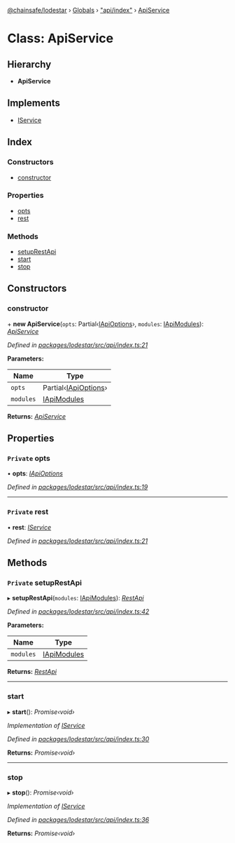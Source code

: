 [@chainsafe/lodestar](../README.md) › [Globals](../globals.md) › ["api/index"](../modules/_api_index_.md) › [ApiService](_api_index_.apiservice.md)

# Class: ApiService

## Hierarchy

* **ApiService**

## Implements

* [IService](../interfaces/_node_nodejs_.iservice.md)

## Index

### Constructors

* [constructor](_api_index_.apiservice.md#constructor)

### Properties

* [opts](_api_index_.apiservice.md#private-opts)
* [rest](_api_index_.apiservice.md#private-rest)

### Methods

* [setupRestApi](_api_index_.apiservice.md#private-setuprestapi)
* [start](_api_index_.apiservice.md#start)
* [stop](_api_index_.apiservice.md#stop)

## Constructors

###  constructor

\+ **new ApiService**(`opts`: Partial‹[IApiOptions](../interfaces/_api_options_.iapioptions.md)›, `modules`: [IApiModules](../interfaces/_api_interface_.iapimodules.md)): *[ApiService](_api_index_.apiservice.md)*

*Defined in [packages/lodestar/src/api/index.ts:21](https://github.com/ChainSafe/lodestar/blob/b5860cf/packages/lodestar/src/api/index.ts#L21)*

**Parameters:**

Name | Type |
------ | ------ |
`opts` | Partial‹[IApiOptions](../interfaces/_api_options_.iapioptions.md)› |
`modules` | [IApiModules](../interfaces/_api_interface_.iapimodules.md) |

**Returns:** *[ApiService](_api_index_.apiservice.md)*

## Properties

### `Private` opts

• **opts**: *[IApiOptions](../interfaces/_api_options_.iapioptions.md)*

*Defined in [packages/lodestar/src/api/index.ts:19](https://github.com/ChainSafe/lodestar/blob/b5860cf/packages/lodestar/src/api/index.ts#L19)*

___

### `Private` rest

• **rest**: *[IService](../interfaces/_node_nodejs_.iservice.md)*

*Defined in [packages/lodestar/src/api/index.ts:21](https://github.com/ChainSafe/lodestar/blob/b5860cf/packages/lodestar/src/api/index.ts#L21)*

## Methods

### `Private` setupRestApi

▸ **setupRestApi**(`modules`: [IApiModules](../interfaces/_api_interface_.iapimodules.md)): *[RestApi](_api_rest_index_.restapi.md)*

*Defined in [packages/lodestar/src/api/index.ts:42](https://github.com/ChainSafe/lodestar/blob/b5860cf/packages/lodestar/src/api/index.ts#L42)*

**Parameters:**

Name | Type |
------ | ------ |
`modules` | [IApiModules](../interfaces/_api_interface_.iapimodules.md) |

**Returns:** *[RestApi](_api_rest_index_.restapi.md)*

___

###  start

▸ **start**(): *Promise‹void›*

*Implementation of [IService](../interfaces/_node_nodejs_.iservice.md)*

*Defined in [packages/lodestar/src/api/index.ts:30](https://github.com/ChainSafe/lodestar/blob/b5860cf/packages/lodestar/src/api/index.ts#L30)*

**Returns:** *Promise‹void›*

___

###  stop

▸ **stop**(): *Promise‹void›*

*Implementation of [IService](../interfaces/_node_nodejs_.iservice.md)*

*Defined in [packages/lodestar/src/api/index.ts:36](https://github.com/ChainSafe/lodestar/blob/b5860cf/packages/lodestar/src/api/index.ts#L36)*

**Returns:** *Promise‹void›*
